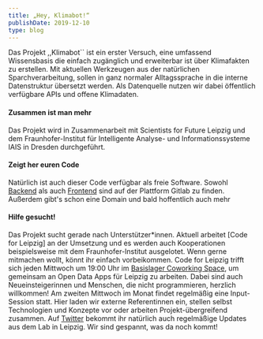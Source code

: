 ```yaml
---
title: „Hey, Klimabot!“
publishDate: 2019-12-10
type: blog
---
```


Das Projekt ,,Klimabot`` ist ein erster Versuch, eine umfassend Wissensbasis die einfach zugänglich und erweiterbar ist über Klimafakten zu erstellen. Mit aktuellen Werkzeugen aus der natürlichen Sparchverarbeitung, sollen in ganz normaler Alltagssprache in die interne Datenstruktur übersetzt werden. Als Datenquelle nutzen wir dabei öffentlich verfügbare APIs und offene Klimadaten. 

#### Zusammen ist man mehr
Das Projekt wird in Zusammenarbeit mit Scientists for Future Leipzig und dem Fraunhofer-Institut für Intelligente Analyse- und Informationssysteme IAIS in Dresden durchgeführt.

#### Zeigt her euren Code
Natürlich ist auch dieser Code verfügbar als freie Software. Sowohl [Backend](https://gitlab.com/gerbsen/climatebot) als auch [Frontend](https://gitlab.com/gerbsen/climatebot-ui)  sind auf der Plattform Gitlab zu finden. Außerdem gibt's schon eine Domain und bald hoffentlich auch mehr


#### Hilfe gesucht!
Das Projekt sucht gerade nach Unterstützer*innen. Aktuell arbeitet [Code for Leipzig] an der Umsetzung und es werden auch Kooperationen beispielsweise mit dem Fraunhofer-Institut ausgelotet. Wenn gerne mitmachen wollt, könnt ihr einfach vorbeikommen. Code for Leipzig trifft sich jeden Mittwoch um 19:00 Uhr im [Basislager Coworking Space](https://www.basislager.co/), um gemeinsam an Open Data Apps für Leipzig zu arbeiten. Dabei sind auch Neueinsteigerinnen und Menschen, die nicht programmieren, herzlich willkommen!
Am zweiten Mittwoch im Monat findet regelmäßig eine Input-Session statt. Hier laden wir externe Referentinnen ein, stellen selbst Technologien und Konzepte vor oder arbeiten Projekt-übergreifend zusammen. Auf [Twitter](https://twitter.com/codeforleipzig) bekommt ihr natürlich auch regelmäßige Updates aus dem Lab in Leipzig. Wir sind gespannt, was da noch kommt! 
